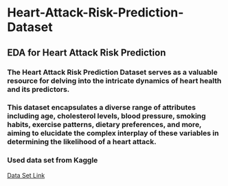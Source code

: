 # Heart-Attack-Risk-Prediction-Dataset

## EDA for Heart Attack Risk Prediction

### The Heart Attack Risk Prediction Dataset serves as a valuable resource for delving into the intricate dynamics of heart health and its predictors. 
### This dataset encapsulates a diverse range of attributes including age, cholesterol levels, blood pressure, smoking habits, exercise patterns, dietary preferences, and more, aiming to elucidate the complex interplay of these variables in determining the likelihood of a heart attack.

### Used data set from Kaggle 

[Data Set Link](https://www.kaggle.com/datasets/iamsouravbanerjee/heart-attack-prediction-dataset?select=heart_attack_prediction_dataset.csv)
